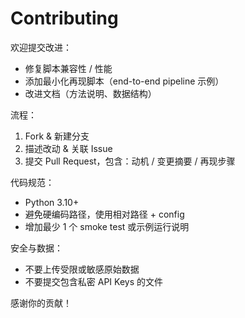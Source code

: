 ﻿# Contributing

欢迎提交改进：
- 修复脚本兼容性 / 性能
- 添加最小化再现脚本（end-to-end pipeline 示例）
- 改进文档（方法说明、数据结构）

流程：
1. Fork & 新建分支
2. 描述改动 & 关联 Issue
3. 提交 Pull Request，包含：动机 / 变更摘要 / 再现步骤

代码规范：
- Python 3.10+
- 避免硬编码路径，使用相对路径 + config
- 增加最少 1 个 smoke test 或示例运行说明

安全与数据：
- 不要上传受限或敏感原始数据
- 不要提交包含私密 API Keys 的文件

感谢你的贡献！
